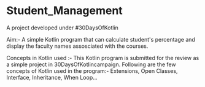 # Student_Management
A project developed under #30DaysOfKotlin

Aim:-
A simple Kotlin program that can calculate student's percentage and display the faculty names assosciated with the courses.

Concepts in Kotlin used :-
This Kotlin program is submitted for the review as a simple project in 30DaysOfKotlincampaign.
Following are the few concepts of Kotlin used in the program:-
Extensions, Open Classes, Interface, Inheritance, When Loop...
